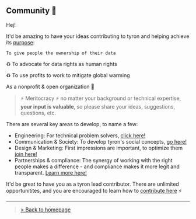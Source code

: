 ## Community :high_brightness:
Hej!

It'd be amazing to have your ideas contributing to tyron and helping achieve its [purpose](https://www.tyron.network/#the-purpose-of-tyron): 

```To give people the ownership of their data```

:recycle: To advocate for data rights as human rights

:recycle: To use profits to work to mitigate global warming

As a nonprofit & open organization :high_brightness:

> :zap: Meritocracy :zap: no matter your background or technical expertise, **your input is valuable**, so please share your ideas, suggestions, questions, etc. 

There are several key areas to develop, to name a few: 
- Engineering: For technical problem solvers, [click here!](./contributors/engineering.md)
- Communication & Society: To develop tyron's social concepts, [go here!](./contributors/communication&society.md)
- Design & Marketing: First impressions are important, to optimize them [join here!](./contributors/design&marketing.md)
- Partnerships & compliance: The synergy of working with the right people makes a difference - and compliance makes it more legit and transparent. [Learn more here!](./contributors/partnerships&compliance.md)

It'd be great to have you as a tyron lead contributor. There are unlimited opportunitites, and you are encouraged to learn how to [contribute here](./howToContribute.md) :zap:

---

> <a href="/"> > Back to homepage </a>
